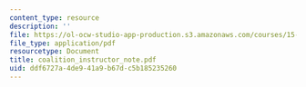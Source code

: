 ```yaml
---
content_type: resource
description: ''
file: https://ol-ocw-studio-app-production.s3.amazonaws.com/courses/15-667-negotiation-and-conflict-management-spring-2001/ddf6727a4de941a9b67dc5b185235260_coalition_instructor_note.pdf
file_type: application/pdf
resourcetype: Document
title: coalition_instructor_note.pdf
uid: ddf6727a-4de9-41a9-b67d-c5b185235260
---
```

